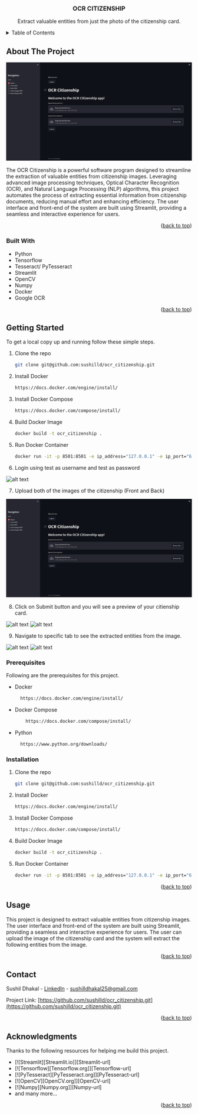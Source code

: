 <a name="readme-top"></a>


<!-- PROJECT LOGO -->
<br />
<div align="center">
  <h3 align="center">OCR CITIZENSHIP</h3>

  <p align="center">
    Extract valuable entities from just the photo of the citizenship card.
  </p>
</div>



<!-- TABLE OF CONTENTS -->
<details>
  <summary>Table of Contents</summary>
  <ol>
    <li>
      <a href="#about-the-project">About The Project</a>
      <ul>
        <li><a href="#built-with">Built With</a></li>
      </ul>
    </li>
    <li>
      <a href="#getting-started">Getting Started</a>
      <ul>
        <li><a href="#prerequisites">Prerequisites</a></li>
        <li><a href="#installation">Installation</a></li>
      </ul>
    </li>
    <li><a href="#usage">Usage</a></li>
    <li><a href="#contact">Contact</a></li>
    <li><a href="#acknowledgments">Acknowledgments</a></li>
  </ol>
</details>



<!-- ABOUT THE PROJECT -->
## About The Project

![alt text](https://github.com/sushilld/ocr_citizenship/blob/master/app/imgngif/2.png)

The OCR Citizenship is a powerful software program designed to streamline the extraction of valuable entities from citizenship images. Leveraging advanced image processing techniques, Optical Character Recognition (OCR), and Natural Language Processing (NLP) algorithms, this project automates the process of extracting essential information from citizenship documents, reducing manual effort and enhancing efficiency. The user interface and front-end of the system are built using Streamlit, providing a seamless and interactive experience for users.

<p align="right">(<a href="#readme-top">back to top</a>)</p>



### Built With

* Python
* Tensorflow
* Tesseract/ PyTesseract
* Streamlit
* OpenCV
* Numpy
* Docker
* Google OCR

<p align="right">(<a href="#readme-top">back to top</a>)</p>



<!-- GETTING STARTED -->
## Getting Started

To get a local copy up and running follow these simple steps.

1. Clone the repo
   ```sh
   git clone git@github.com:sushilld/ocr_citizenship.git
2. Install Docker
   ```sh
   https://docs.docker.com/engine/install/
   ```
3. Install Docker Compose
   ```sh
   https://docs.docker.com/compose/install/
   ```
4. Build Docker Image
   ```sh
   docker build -t ocr_citizenship .
   ```
5. Run Docker Container
   ```sh
   docker run -it -p 8501:8501 -e ip_address="127.0.0.1" -e ip_port="6011" -e show_google="true" sushil3125/ocr_citizenship

6. Login using test as username and test as password

![alt text](https://github.com/sushilld/ocr_citizenship/blob/master/app/imgngif/1.png)

7. Upload both of the images of the citizenship (Front and Back)

![alt text](https://github.com/sushilld/ocr_citizenship/blob/master/app/imgngif/2.png)

8. Click on Submit button and you will see a preview of your citienship card.

![alt text](https://github.com/sushilld/ocr_citizenship/blob/master/app/imgngif/3.png)
![alt text](https://github.com/sushilld/ocr_citizenship/blob/master/app/imgngif/4.png)

9. Navigate to specific tab to see the extracted entities from the image.

![alt text](https://github.com/sushilld/ocr_citizenship/blob/master/app/imgngif/5.png)
![alt text](https://github.com/sushilld/ocr_citizenship/blob/master/app/imgngif/6.png)

### Prerequisites

Following are the prerequisites for this project.

* Docker
  ```sh
    https://docs.docker.com/engine/install/
    ```
* Docker Compose
    ```sh
        https://docs.docker.com/compose/install/
  ```
* Python
  ```sh
    https://www.python.org/downloads/
    ```

### Installation

1. Clone the repo
   ```sh
   git clone git@github.com:sushilld/ocr_citizenship.git
2. Install Docker
   ```sh
   https://docs.docker.com/engine/install/
   ```
3. Install Docker Compose
   ```sh
   https://docs.docker.com/compose/install/
   ```
4. Build Docker Image
   ```sh
   docker build -t ocr_citizenship .
   ```
5. Run Docker Container
   ```sh
   docker run -it -p 8501:8501 -e ip_address="127.0.0.1" -e ip_port="6011" -e show_google="true" sushil3125/ocr_citizenship
   ```

<p align="right">(<a href="#readme-top">back to top</a>)</p>



<!-- USAGE EXAMPLES -->
## Usage

This project is designed to extract valuable entities from citizenship images. The user interface and front-end of the system are built using Streamlit, providing a seamless and interactive experience for users. The user can upload the image of the citizenship card and the system will extract the following entities from the image.

<p align="right">(<a href="#readme-top">back to top</a>)</p>

<!-- CONTACT -->
## Contact

Sushil Dhakal - [LinkedIn](https://linkedin.com/in/sushil3125) - sushilldhakal25@gmail.com

Project Link: [https://github.com/sushilld/ocr_citizenship.git](https://github.com/sushilld/ocr_citizenship.git)

<p align="right">(<a href="#readme-top">back to top</a>)</p>



<!-- ACKNOWLEDGMENTS -->
## Acknowledgments

Thanks to the following resources for helping me build this project.

* [![Streamlit][Streamlit.io]][Streamlit-url]
* [![Tensorflow][Tensorflow.org]][Tensorflow-url]
* [![PyTesseract][PyTesseract.org]][PyTesseract-url]
* [![OpenCV][OpenCV.org]][OpenCV-url]
* [![Numpy][Numpy.org]][Numpy-url]
* and many more...

<p align="right">(<a href="#readme-top">back to top</a>)</p>

<!-- docker build -t sushil3125/ocr_citizenship . <br />
docker run -it -p 8501:8501 -e ip_address="127.0.0.1" -e ip_port="6011" -e show_google="true" sushil3125/ocr_citizenship -->
